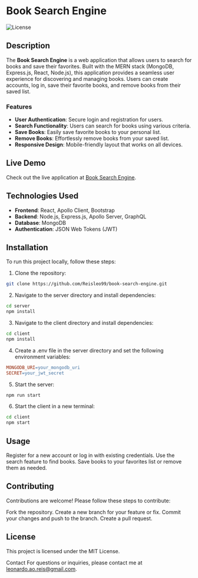 # Book Search Engine

![License](https://img.shields.io/badge/license-MIT-blue.svg)

## Description

The **Book Search Engine** is a web application that allows users to search for books and save their favorites. Built with the MERN stack (MongoDB, Express.js, React, Node.js), this application provides a seamless user experience for discovering and managing books. Users can create accounts, log in, save their favorite books, and remove books from their saved list.

### Features

- **User Authentication**: Secure login and registration for users.
- **Search Functionality**: Users can search for books using various criteria.
- **Save Books**: Easily save favorite books to your personal list.
- **Remove Books**: Effortlessly remove books from your saved list.
- **Responsive Design**: Mobile-friendly layout that works on all devices.

## Live Demo

Check out the live application at [Book Search Engine](https://book-search-engine-leo.onrender.com/).

## Technologies Used

- **Frontend**: React, Apollo Client, Bootstrap
- **Backend**: Node.js, Express.js, Apollo Server, GraphQL
- **Database**: MongoDB
- **Authentication**: JSON Web Tokens (JWT)

## Installation

To run this project locally, follow these steps:

1. Clone the repository:

```bash
git clone https://github.com/Reisleo99/book-search-engine.git
```
2. Navigate to the server directory and install dependencies:

```bash
cd server
npm install
```
3. Navigate to the client directory and install dependencies:

```bash
cd client
npm install
```
4. Create a .env file in the server directory and set the following environment variables:
```makefile
MONGODB_URI=your_mongodb_uri
SECRET=your_jwt_secret
```
5. Start the server:

```bash
npm run start
```
6. Start the client in a new terminal:
```bash
cd client
npm start
```
## Usage
Register for a new account or log in with existing credentials.
Use the search feature to find books.
Save books to your favorites list or remove them as needed.

## Contributing
Contributions are welcome! Please follow these steps to contribute:

Fork the repository.
Create a new branch for your feature or fix.
Commit your changes and push to the branch.
Create a pull request.

## License
This project is licensed under the MIT License.

Contact
For questions or inquiries, please contact me at leonardo.ao.reis@gmail.com.
